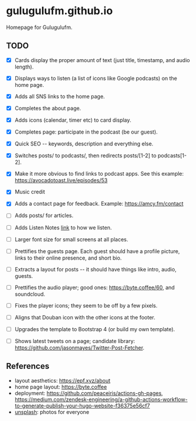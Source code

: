 # gulugulufm.github.io
Homepage for Gulugulufm.

## TODO 
- [x] Cards display the proper amount of text (just title, timestamp, and audio length).
- [x] Displays ways to listen (a list of icons like Google podcasts) on the home page.
- [x] Adds all SNS links to the home page.
- [x] Completes the about page.
- [x] Adds icons (calendar, timer etc) to card display.
- [x] Completes page: participate in the podcast (be our guest).
- [x] Quick SEO -- keywords, description and everything else.
- [x] Switches posts/ to podcasts/, then redirects posts/[1-2] to podcasts[1-2].
- [x] Make it more obvious to find links to podcast apps. See this example: https://avocadotoast.live/episodes/53
- [x] Music credit
- [x] Adds a contact page for feedback. Example: https://amcy.fm/contact

- [ ] Adds posts/ for articles.
- [ ] Adds Listen Notes [link](https://www.listennotes.com/podcasts/%E9%97%AD%E9%97%A8%E9%80%A0%E8%BD%A6-miki-hau-TZQtXb8A7h4/) to how we listen.
- [ ] Larger font size for small screens at all places.
- [ ] Prettifies the guests page. Each guest should have a profile picture, links to their online presence, and short bio.
- [ ] Extracts a layout for posts -- it should have things like intro, audio, guests.
- [ ] Prettifies the audio player; good ones: https://byte.coffee/60, and soundcloud.
- [ ] Fixes the player icons; they seem to be off by a few pixels.
- [ ] Aligns that Douban icon with the other icons at the footer.


- [ ] Upgrades the template to Bootstrap 4 (or build my own template).
- [ ] Shows latest tweets on a page; candidate library: https://github.com/jasonmayes/Twitter-Post-Fetcher.

## References
- layout aesthetics: https://epf.xyz/about
- home page layout: https://byte.coffee
- deployment: https://github.com/peaceiris/actions-gh-pages, https://medium.com/zendesk-engineering/a-github-actions-workflow-to-generate-publish-your-hugo-website-f36375e56cf7
- [unsplash](https://unsplash.com/): photos for everyone
